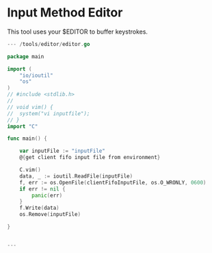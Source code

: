 # Input Method Editor

This tool uses your $EDITOR to buffer keystrokes.

``` go
--- /tools/editor/editor.go

package main

import (
	"io/ioutil"
	"os"
)
// #include <stdlib.h>
//
// void vim() {
//  system("vi inputfile");
// }
import "C"

func main() {

    var inputFile := "inputFile"
    @{get client fifo input file from environment}

    C.vim()
	data, _ := ioutil.ReadFile(inputFile)
	f, err := os.OpenFile(clientFifoInputFile, os.O_WRONLY, 0600)
	if err != nil {
		panic(err)
	}
    f.Write(data)
    os.Remove(inputFile)

}


---
```